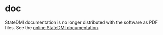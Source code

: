 # doc #

StateDMI documentation is no longer distributed with the software as PDF files.
See the [online StateDMI documentation](http://opencdss.state.co.us/statedmi/latest/doc-user/).
